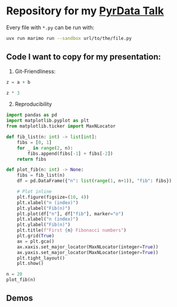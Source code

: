 # Repository for my [PyrData Talk](https://www.linkedin.com/events/pyrdataspotkanie-57373625006636826625)

Every file with `*.py` can be run with:
```bash
uvx run marimo run --sandbox url/to/the/file.py
```

## Code I want to copy for my presentation:
1. Git-Friendliness:

```python
z = a + b
```

```python
z * 3
```

2. Reproducibility

```python
import pandas as pd
import matplotlib.pyplot as plt
from matplotlib.ticker import MaxNLocator
```

```python
def fib_list(n: int) -> list[int]:
    fibs = [0, 1]
    for _ in range(2, n):
        fibs.append(fibs[-1] + fibs[-2])
    return fibs
```

```python
def plot_fib(n: int) -> None:
    fibs = fib_list(n)
    df = pd.DataFrame({"n": list(range(1, n+1)), "fib": fibs})

    # Plot inline
    plt.figure(figsize=(10, 4))
    plt.xlabel("n (index)")
    plt.ylabel("Fib(n)")
    plt.plot(df["n"], df["fib"], marker="o")
    plt.xlabel("n (index)")
    plt.ylabel("Fib(n)")
    plt.title(f"First {n} Fibonacci numbers")
    plt.grid(True)
    ax = plt.gca()
    ax.xaxis.set_major_locator(MaxNLocator(integer=True))
    ax.yaxis.set_major_locator(MaxNLocator(integer=True))
    plt.tight_layout()
    plt.show()
```

```python
n = 20
plot_fib(n)
```

## Demos
